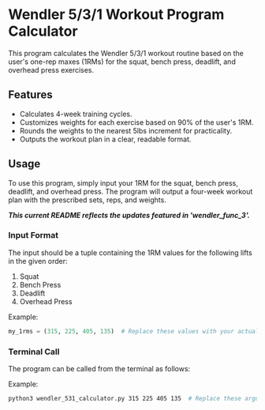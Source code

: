 # Wendler 5/3/1 Workout Program Calculator

This program calculates the Wendler 5/3/1 workout routine based on the user's one-rep maxes (1RMs) for the squat, bench press, deadlift, and overhead press exercises.

## Features

- Calculates 4-week training cycles.
- Customizes weights for each exercise based on 90% of the user's 1RM.
- Rounds the weights to the nearest 5lbs increment for practicality.
- Outputs the workout plan in a clear, readable format.

## Usage

To use this program, simply input your 1RM for the squat, bench press, deadlift, and overhead press. The program will output a four-week workout plan with the prescribed sets, reps, and weights.

**_This current README reflects the updates featured in 'wendler_func_3'._**

### Input Format

The input should be a tuple containing the 1RM values for the following lifts in the given order:

1. Squat
2. Bench Press
3. Deadlift
4. Overhead Press

Example:
```python
my_1rms = (315, 225, 405, 135)  # Replace these values with your actual 1RMs
```

### Terminal Call

The program can be called from the terminal as follows:

Example:
```bash
python3 wendler_531_calculator.py 315 225 405 135  # Replace these arguments with your actual 1RMs
```
